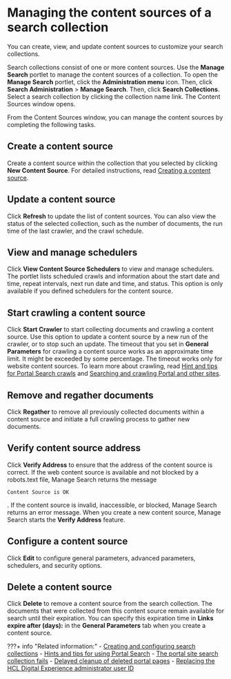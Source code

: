 # Managing the content sources of a search collection

You can create, view, and update content sources to customize your search collections.

Search collections consist of one or more content sources. Use the **Manage Search** portlet to manage the content sources of a collection. To open the **Manage Search** portlet, click the **Administration menu** icon. Then, click **Search Administration** \> **Manage Search**. Then, click **Search Collections**. Select a search collection by clicking the collection name link. The Content Sources window opens.

From the Content Sources window, you can manage the content sources by completing the following tasks.

## Create a content source

Create a content source within the collection that you selected by clicking **New Content Source**. For detailed instructions, read [Creating a content source](../../../../manage_search/search_collection/creating_content_source/index.md).

## Update a content source

Click **Refresh** to update the list of content sources. You can also view the status of the selected collection, such as the number of documents, the run time of the last crawler, and the crawl schedule.

## View and manage schedulers

Click **View Content Source Schedulers** to view and manage schedulers. The portlet lists scheduled crawls and information about the start date and time, repeat intervals, next run date and time, and status. This option is only available if you defined schedulers for the content source.

## Start crawling a content source

Click **Start Crawler** to start collecting documents and crawling a content source. Use this option to update a content source by a new run of the crawler, or to stop such an update. The timeout that you set in **General Parameters** for crawling a content source works as an approximate time limit. It might be exceeded by some percentage. The timeout works only for website content sources. To learn more about crawling, read [Hint and tips for Portal Search crawls](../../../hint_tips/srrhinttips_crawl.md) and [Searching and crawling Portal and other sites](../../../administer_portal_search/searching_crawling_portal_sites/index.md).

## Remove and regather documents

Click **Regather** to remove all previously collected documents within a content source and initiate a full crawling process to gather new documents.

## Verify content source address

Click **Verify Address** to ensure that the address of the content source is correct. If the web content source is available and not blocked by a robots.text file, Manage Search returns the message

```
Content Source is OK
```

. If the content source is invalid, inaccessible, or blocked, Manage Search returns an error message. When you create a new content source, Manage Search starts the **Verify Address** feature.

## Configure a content source

Click **Edit** to configure general parameters, advanced parameters, schedulers, and security options.

## Delete a content source

Click **Delete** to remove a content source from the search collection. The documents that were collected from this content source remain available for search until their expiration. You can specify this expiration time in **Links expire after \(days\):** in the **General Parameters** tab when you create a content source.

<!---
-   **[Applying filter rules](../../setup_search_collections/mng_content_sources_search_collections/srrfiltr.md)**  
Portal Search provides a facility for applying filter rules to the crawler process. The crawler filters control the crawler progress and the type of documents that are indexed and cataloged. --->

???+ info "Related information:"
    - [Creating and configuring search collections](../../setup_search_collections/srrcreatconfig.md)
    - [Hints and tips for using Portal Search](../../../hint_tips/index.md)
    - [The portal site search collection fails](../../../../portal_search/srrhinttips_crt_scoll_fails.md)
    - [Delayed cleanup of deleted portal pages](../../../../../../deployment/manage/config_portal_behavior/delayed_cleanup/index.md)
    - [Replacing the HCL Digital Experience administrator user ID](../../../../../../deployment/manage/security/updating_userid_pwd/portalid.md)

